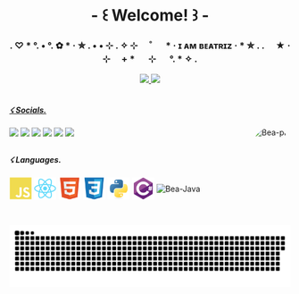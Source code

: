 <h1 align="center">  - ꒰ Welcome! ꒱ - </h1>
<h3 align="center"> . ♡ * °.       •       °.                       ✿ * ·      ✮    . •              •   ⊹      .         ✧ ⊹　 ˚ 　 *  ·  ɪ ᴀᴍ ʙᴇᴀᴛʀɪz · *     ✮    .     .　 ★ ·　 ⊹　 + * 　 ⊹ 　 °.   * ✧ . </h3>

<div align="center">
  <a href="https://github.com/beamedeiros">
  <img height="150em" src="https://github-readme-stats.vercel.app/api?username=beamedeiros&show_icons=true&theme=noctis_minimus&include_all_commits=true&count_private=true"/>
  <img height="150em" src="https://github-readme-stats.vercel.app/api/top-langs/?username=beamedeiros&layout=compact&langs_count=7&theme=noctis_minimus"/>
</div>

<div style="display: inline_block"><br>
  <h5> ☇ Socials. </h5>
   <a href="https://www.youtube.com/channel/UC0SmUwRztmQxOm031DioBWQ" target="_blank"><img height='50'src="https://cdn-icons-png.flaticon.com/512/185/185983.png" target="_blank"></a>
  <a href="https://instagram.com/beahtrizs" target="_blank"><img height='50' src="![image](https://user-images.githubusercontent.com/74321890/155368366-468ff427-feca-4fc0-a740-b39550bfbbc0.png)" target="_blank"></a>
  <a href = "mailto:biamedeirosassim@gmail.com"><img height='50' src="https://cdn-icons-png.flaticon.com/512/270/270021.png" target="_blank"></a>
  <a href="https://www.linkedin.com/in/beatriz-medeiros-a98396202/" target="_blank"><img height='50' src="https://cdn-icons.flaticon.com/png/512/4494/premium/4494498.png?token=exp=1645561615~hmac=2250a0c98a5c259be0a20e92d57c773c" target="_blank"></a>  
  <a href="https://www.pinterest.se/anbhdbaby/_saved/" target="_blank"><img height='50' src="https://cdn-icons.flaticon.com/png/512/3670/premium/3670251.png?token=exp=1645562068~hmac=39b83c1671919d16f972d8bb2895f4bf" target="_blank"></a>  
  <a href="https://open.spotify.com/collection/playlists" target="_blank"><img height='50' src="https://cdn-icons.flaticon.com/png/512/3670/premium/3670145.png?token=exp=1645562160~hmac=eca537c7882e31c6fccb52d289475f6e" target="_blank"></a>  
  <a href="https://www.instagram.com/p/COS9sMzhY7l/" target="_blank"><img align="right" alt="Bea-pic" height="175" style="border-radius:50px;" src="https://media.discordapp.net/attachments/784174153506488330/945687781185843240/PicsArt_02-22-11.16.25.png?width=603&height=603" target="_blank"></a>  
</div>
  
  ##
  
 <div style="display: inline_block">
   <h5> ☇ Languages. </h5>
  <img align="center" alt="Bea-Js" height="40" width="40" src="https://raw.githubusercontent.com/devicons/devicon/master/icons/javascript/javascript-plain.svg">
  <img align="center" alt="Bea-React" height="40" width="40" src="https://raw.githubusercontent.com/devicons/devicon/master/icons/react/react-original.svg">
  <img align="center" alt="Bea-HTML" height="40" width="40" src="https://raw.githubusercontent.com/devicons/devicon/master/icons/html5/html5-original.svg">
  <img align="center" alt="Bea-CSS" height="40" width="40" src="https://raw.githubusercontent.com/devicons/devicon/master/icons/css3/css3-original.svg">
  <img align="center" alt="Bea-Python" height="40" width="40" src="https://raw.githubusercontent.com/devicons/devicon/master/icons/python/python-original.svg">
  <img align="center" alt="Bea-Csharp" height="40" width="40" src="https://raw.githubusercontent.com/devicons/devicon/master/icons/csharp/csharp-original.svg">
   <img align="center" alt="Bea-Java" height="55" width="55" src="https://camo.githubusercontent.com/7b23e6c442adf9ef0714d6b52c2621b3ebef58bcc2f101b8dabab05904201e4f/68747470733a2f2f63646e2e69636f6e73636f75742e636f6d2f69636f6e2f667265652f706e672d3235362f6a6176612d34332d3536393330352e706e67">
  
   
   ![Snake animation](https://github.com/beamedeiros/beamedeiros/blob/output/github-contribution-grid-snake.svg)
   
  </div>
